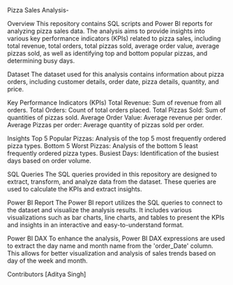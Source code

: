 Pizza Sales Analysis-

Overview
This repository contains SQL scripts and Power BI reports for analyzing pizza sales data. 
The analysis aims to provide insights into various key performance indicators (KPIs) related to 
pizza sales, including total revenue, total orders, total pizzas sold, average order value, 
average pizzas sold, as well as identifying top and bottom popular pizzas, and determining busy days.

Dataset
The dataset used for this analysis contains information about pizza orders, including customer details, order date, pizza details, quantity, and price.

Key Performance Indicators (KPIs)
Total Revenue: Sum of revenue from all orders.
Total Orders: Count of total orders placed.
Total Pizzas Sold: Sum of quantities of pizzas sold.
Average Order Value: Average revenue per order.
Average Pizzas per order: Average quantity of pizzas sold per order.

Insights
Top 5 Popular Pizzas: Analysis of the top 5 most frequently ordered pizza types.
Bottom 5 Worst Pizzas: Analysis of the bottom 5 least frequently ordered pizza types.
Busiest Days: Identification of the busiest days based on order volume.

SQL Queries
The SQL queries provided in this repository are designed to extract, transform, and analyze data from the dataset.
These queries are used to calculate the KPIs and extract insights.

Power BI Report
The Power BI report utilizes the SQL queries to connect to the dataset and visualize the analysis results. 
It includes various visualizations such as bar charts, line charts, and tables to present the KPIs and insights in an interactive and easy-to-understand format.

Power BI DAX
To enhance the analysis, Power BI DAX expressions are used to extract the day name and month name from the 'order_Date' column.
This allows for better visualization and analysis of sales trends based on day of the week and month.

Contributors
[Aditya Singh]
